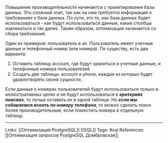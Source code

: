 Повышение производительности начинается с проектирования базы данных. 
Это сложный этап, так как на нем требуется информация о требованиях к базе данных. По сути, это то, как база данных будет использоваться - как будут использоваться данные, какие столбцы извлекаться и так далее.
Таким образом, оптимизация начинается со сбора требований.

Один из примеров: пользователь в air. Пользователь имеет учетные данные и телефонный номер (или номера). По существу, есть два варианта:
1. Оставить таблицу account, где будут храниться и учетные данные, и телефонные номера пользователей
2. Создать две таблицы: account и phone, каждая из которых будет удовлетворять своей сущности. 

Если данные о номерах пользователей будут использоваться только в иллюстративных  целях и не будут использоваться в ***критериях поисках***, то лучше оставить их в одной таблице. 
Но ***если мы собираемся искать по номеру телефона***, то можно сделать поиск более производительным, если поместить номера в отдельную таблицу. 
___
Links: [[Оптимизация PostgreSQL]] [[SQL]]
Tags: #sql 
References: [[Оптимизация запросов PostgreSQL Домбровская]]